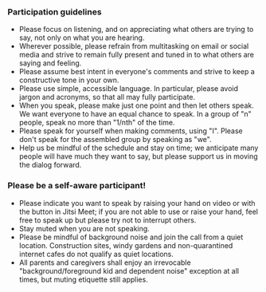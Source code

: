 ### Participation guidelines

* Please focus on listening, and on appreciating what others are trying to say, not only on what you are hearing.
* Wherever possible, please refrain from multitasking on email or social media and strive to remain fully present and tuned in to what others are saying and feeling.
* Please assume best intent in everyone's comments and strive to keep a constructive tone in your own.
* Please use simple, accessible language. In particular, please avoid jargon and acronyms, so that all may fully participate.
* When you speak, please make just one point and then let others speak. We want everyone to have an equal chance to speak. In a group of "n" people, speak no more than "1/nth" of the time.
* Please speak for yourself when making comments, using "I". Please don't speak for the assembled group by speaking as "we".
* Help us be mindful of the schedule and stay on time; we anticipate many people will have much they want to say, but please support us in moving the dialog forward.

### Please be a self-aware participant!

* Please indicate you want to speak by raising your hand on video or with the button in Jitsi Meet; if you are not able to use or raise your hand, feel free to speak up but please try not to interrupt others.
* Stay muted when you are not speaking.
* Please be mindful of background noise and join the call from a quiet location. Construction sites, windy gardens and non-quarantined internet cafes do not qualify as quiet locations.
* All parents and caregivers shall enjoy an irrevocable "background/foreground kid and dependent noise" exception at all times, but muting etiquette still applies.
